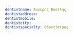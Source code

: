 ```yaml
---
dentistname: Αυγέρης Βασίλης
dentistaddress: 
dentistmobile: 
dentistcity: 
dentistspecialty: Οδοντίατρος
---
```

